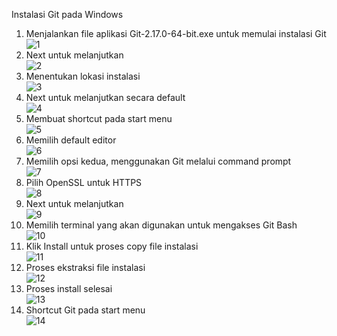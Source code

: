 Instalasi Git pada Windows

1.	Menjalankan file aplikasi Git-2.17.0-64-bit.exe untuk memulai instalasi Git <br> 
![1](img/pict14.png)
2.	Next untuk melanjutkan <br>
![2](img/pict01.png)
3.	Menentukan lokasi instalasi <br>
![3](img/pict02.png)
4.	Next untuk melanjutkan secara default <br>
![4](img/pict03.png)
5.	Membuat shortcut pada start menu <br>
![5](img/pict04.png)
6.	Memilih default editor <br>
![6](img/pict05.png)
7.	Memilih opsi kedua, menggunakan Git melalui command prompt <br>
![7](img/pict06.png)
8.	Pilih OpenSSL untuk HTTPS <br>
![8](img/pict07.png)
9.	Next untuk melanjutkan <br>
![9](img/pict08.png)
10.	Memilih terminal yang akan digunakan untuk mengakses Git Bash <br>
![10](img/pict09.png)
11.	Klik Install untuk proses copy file instalasi <br>
![11](img/pict10.png)
12.	Proses ekstraksi file instalasi <br>
![12](img/pict11.png)
13.	Proses install selesai <br>
![13](img/pict12.png)
14.	Shortcut Git pada start menu <br>
![14](img/pict13.png)


